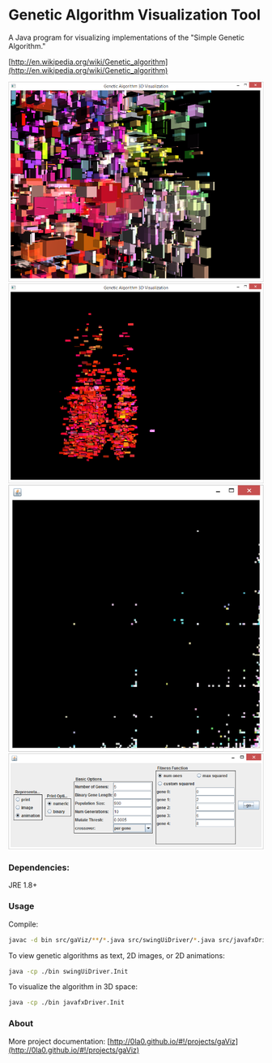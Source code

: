 Genetic Algorithm Visualization Tool
=================
A Java program for visualizing implementations of the "Simple Genetic Algorithm."

[http://en.wikipedia.org/wiki/Genetic_algorithm](http://en.wikipedia.org/wiki/Genetic_algorithm)

![screenshot](screenshots/visuallize-3d-5.png)
![screenshot](screenshots/visuallize-3d-4.png)
![screenshot](screenshots/visuallize-2d-animation-0.png)
![screenshot](screenshots/options-0.png)

### Dependencies:
JRE 1.8+

### Usage
Compile:
```sh
javac -d bin src/gaViz/**/*.java src/swingUiDriver/*.java src/javafxDriver/*.java
```

To view genetic algorithms as text, 2D images, or 2D animations:
```sh
java -cp ./bin swingUiDriver.Init
```

To visualize the algorithm in 3D space:
```sh
java -cp ./bin javafxDriver.Init
```

### About

More project documentation: [http://0la0.github.io/#!/projects/gaViz](http://0la0.github.io/#!/projects/gaViz)
